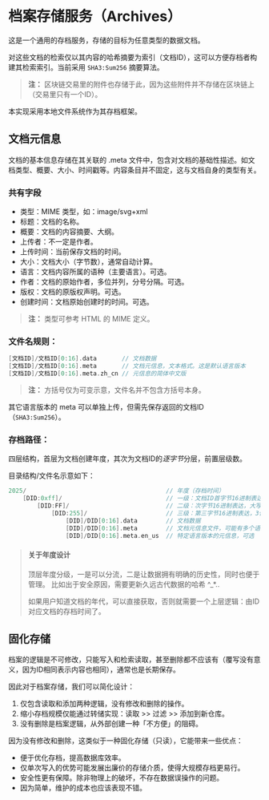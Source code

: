 # 档案存储服务（Archives）

这是一个通用的存档服务，存储的目标为任意类型的数据文档。

对这些文档的检索仅以其内容的哈希摘要为索引（文档ID），这可以方便存档者构建其检索索引。当前采用 `SHA3:Sum256` 摘要算法。

> **注：**
> 区块链交易里的附件也存储于此，因为这些附件并不存储在区块链上（交易里只有一个ID）。

本实现采用本地文件系统作为其存档框架。


## 文档元信息

文档的基本信息存储在其关联的 .meta 文件中，包含对文档的基础性描述。如文档类型、概要、大小、时间戳等。内容条目并不固定，这与文档自身的类型有关。

### 共有字段

- 类型：MIME 类型，如：image/svg+xml
- 标题：文档的名称。
- 概要：文档的内容摘要、大纲。
- 上传者：不一定是作者。
- 上传时间：当前保存文档的时间。
- 大小：文档大小（字节数），通常自动计算。
- 语言：文档内容所属的语种（主要语言）。可选。
- 作者：文档的原始作者，多位并列，分号分隔。可选。
- 版权：文档的原版权声明。可选。
- 创建时间：文档原始创建时的时间。可选。

> **注：**
> 类型可参考 HTML 的 MIME 定义。


### 文件名规则：

```go
[文档ID]/文档ID[0:16].data       // 文档数据
[文档ID]/文档ID[0:16].meta       // 文档元信息，文本格式。这是默认语言版本
[文档ID]/文档ID[0:16].meta.zh_cn // 元信息的简体中文版
```

> **注：**
> 方括号仅为可变示意，文件名并不包含方括号本身。

其它语言版本的 meta 可以单独上传，但需先保存返回的文档ID（`SHA3:Sum256`）。

### 存档路径：

四层结构，首层为文档创建年度，其次为文档ID的*逐字节*分层，前置层级数。

目录结构/文件名示意如下：

```go
2025/                                       // 年度（存档时间）
    [DID:0xff]/                             // 一级：文档ID首字节16进制表达，小写
        [DID:FF]/                           // 二级：次字节16进制表达，大写，无前置0x
            [DID:255]/                      // 三级：第三字节16进制表达，3位十进制
                [DID]/DID[0:16].data        // 文档数据
                [DID]/DID[0:16].meta        // 文档元信息文件，可能有多个语言的版本
                [DID]/DID[0:16].meta.en_us  // 特定语言版本的元信息，可选
```

> #### 关于年度设计
> 顶层年度分级，一是可以分流，二是让数据拥有明确的历史性，同时也便于管理。
> 比如出于安全原因，需要更新久远古代数据的哈希 ^_*..
>
> 如果用户知道文档的年代，可以直接获取，否则就需要一个上层逻辑：由ID对应文档的存档时间了。


## 固化存储

档案的逻辑是不可修改，只能写入和检索读取，甚至删除都不应该有（覆写没有意义，因为ID相同表示内容也相同），通常也是长期保存。

因此对于档案存储，我们可以简化设计：

1. 仅包含读取和添加两种逻辑，没有修改和删除的操作。
2. 缩小存档规模仅能通过转储实现：读取 >> 过滤 >> 添加到新仓库。
3. 没有删除是档案逻辑，从外部创建一种「不方便」的阻碍。

因为没有修改和删除，这类似于一种固化存储（只读），它能带来一些优点：

- 便于优化存档，提高数据库效率。
- 仅单次写入的优势可能发展出廉价的存储介质，使得大规模存档更易行。
- 安全性更有保障。除非物理上的破坏，不存在数据误操作的问题。
- 因为简单，维护的成本也应该表现不错。
